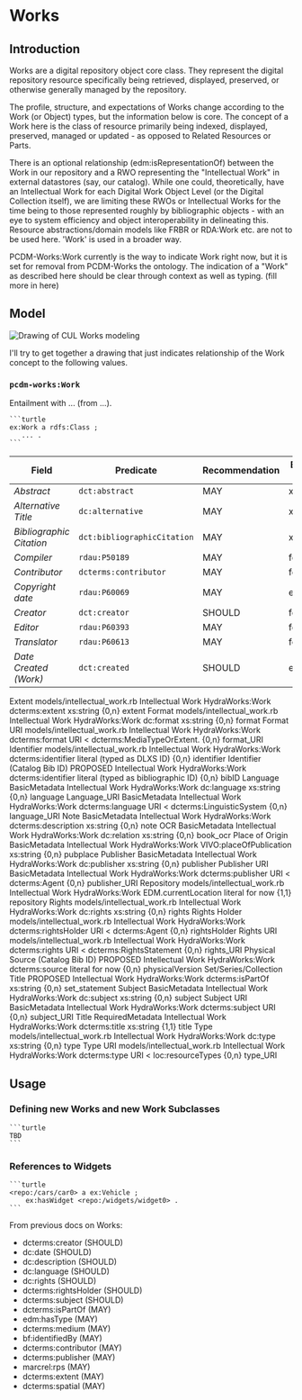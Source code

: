 # Works

## Introduction

Works are a digital repository object core class. They represent the digital repository resource specifically being retrieved, displayed, preserved, or otherwise generally managed by the repository.

The profile, structure, and expectations of Works change according to the Work (or Object) types, but the information below is core. The concept of a Work here is the class of resource primarily being indexed, displayed, preserved, managed or updated - as opposed to Related Resources or Parts.

There is an optional relationship (edm:isRepresentationOf) between the Work in our repository and a RWO representing the "Intellectual Work" in external datastores (say, our catalog). While one could, theoretically, have an Intellectual Work for each Digital Work Object Level (or the Digital Collection itself), we are limiting these RWOs or Intellectual Works for the time being to those represented roughly by bibliographic objects - with an eye to system efficiency and object interoperability in delineating this. Resource abstractions/domain models like FRBR or RDA:Work etc. are not to be used here. 'Work' is used in a broader way.

PCDM-Works:Work currently is the way to indicate Work right now, but it is set for removal from PCDM-Works the ontology. The indication of a "Work" as described here should be clear through context as well as typing. (fill more in here)

## Model

![Drawing of CUL Works modeling](https://docs.google.com/drawings/d/1iILGx-bHaEIERNjD8XXpNRDiYG21GaBQDji97Wk-O0w/pub?w=960&h=720)

I'll try to get together a drawing that just indicates relationship of the Work concept to the following values.

### `pcdm-works:Work`

Entailment with ... (from ...).

    ```turtle
    ex:Work a rdfs:Class ;
       ... .
    ```

| Field            | Predicate               | Recommendation | Expected Value | Obligation |
| ---------------- | ----------------------- | -------------- | -------------- | ---------- |
| *Abstract*       | `dct:abstract`      | MAY            | xs:string      | {0,n}      |
| *Alternative Title* | `dc:alternative` | MAY            | xs:string     | {0,n}      |
| *Bibliographic Citation* | `dct:bibliographicCitation` | MAY            | xs:string     | {0,n} |
| *Compiler* | `rdau:P50189` | MAY            | foaf:Agent    | {0,n} |
| *Contributor* | `dcterms:contributor` | MAY            | foaf:Agent    | {0,n} |
| *Copyright date* | `rdau:P60069` | MAY            | edtf date    | {0,n} |
| *Creator* | `dct:creator` | SHOULD            | foaf:Agent   | {0,n} |
| *Editor* | `rdau:P60393` | MAY            | foaf:Agent   | {0,n} |
| *Translator* | `rdau:P60613` | MAY            | foaf:Agent   | {0,n} |
| *Date Created (Work)* | `dct:created` | SHOULD            | edtf date   | {0,n} |

Extent	models/intellectual_work.rb	Intellectual Work	HydraWorks:Work	dcterms:extent	xs:string	{0,n}	extent
Format	models/intellectual_work.rb	Intellectual Work	HydraWorks:Work	dc:format	xs:string	{0,n}	format
Format URI	models/intellectual_work.rb	Intellectual Work	HydraWorks:Work	dcterms:format	URI < dcterms:MediaTypeOrExtent.	{0,n}	format_URI
Identifier	models/intellectual_work.rb	Intellectual Work	HydraWorks:Work	dcterms:identifier	literal (typed as DLXS ID)	{0,n}	identifier
Identifier (Catalog Bib ID)	PROPOSED	Intellectual Work	HydraWorks:Work	dcterms:identifier	literal (typed as bibliographic ID)	{0,n}	bibID
Language	BasicMetadata	Intellectual Work	HydraWorks:Work	dc:language	xs:string	{0,n}	language
Language_URI	BasicMetadata	Intellectual Work	HydraWorks:Work	dcterms:language	URI < dcterms:LinguisticSystem	{0,n}	language_URI
Note	BasicMetadata	Intellectual Work	HydraWorks:Work	dcterms:description	xs:string	{0,n}	note
OCR	BasicMetadata	Intellectual Work	HydraWorks:Work	dc:relation	xs:string	{0,n}	book_ocr
Place of Origin	BasicMetadata	Intellectual Work	HydraWorks:Work	VIVO:placeOfPublication	xs:string	{0,n}	pubplace
Publisher	BasicMetadata	Intellectual Work	HydraWorks:Work	dc:publisher	xs:string	{0,n}	publisher
Publisher URI	BasicMetadata	Intellectual Work	HydraWorks:Work	dcterms:publisher	URI < dcterms:Agent	{0,n}	publisher_URI
Repository	models/intellectual_work.rb	Intellectual Work	HydraWorks:Work	EDM.currentLocation	literal for now	{1,1}	repository
Rights	models/intellectual_work.rb	Intellectual Work	HydraWorks:Work	dc:rights	xs:string	{0,n}	rights
Rights Holder	models/intellectual_work.rb	Intellectual Work	HydraWorks:Work	dcterms:rightsHolder	URI < dcterms:Agent	{0,n}	rightsHolder
Rights URI	models/intellectual_work.rb	Intellectual Work	HydraWorks:Work	dcterms:rights	URI < dcterms:RightsStatement	{0,n}	rights_URI
Physical Source (Catalog Bib ID)	PROPOSED	Intellectual Work	HydraWorks:Work	dcterms:source	literal for now	{0,n}	physicalVersion
Set/Series/Collection Title	PROPOSED	Intellectual Work	HydraWorks:Work	dcterms:isPartOf	xs:string	{0,n}	set_statement
Subject	BasicMetadata	Intellectual Work	HydraWorks:Work	dc:subject	xs:string	{0,n}	subject
Subject URI	BasicMetadata	Intellectual Work	HydraWorks:Work	dcterms:subject	URI	{0,n}	subject_URI
Title	RequiredMetadata	Intellectual Work	HydraWorks:Work	dcterms:title	xs:string	{1,1}	title
Type	models/intellectual_work.rb	Intellectual Work	HydraWorks:Work	dc:type	xs:string	{0,n}	type
Type URI	models/intellectual_work.rb	Intellectual Work	HydraWorks:Work	dcterms:type	URI < loc:resourceTypes	{0,n}	type_URI

## Usage

### Defining new Works and new Work Subclasses

    ```turtle
    TBD
    ```

### References to Widgets

    ```turtle
    <repo:/cars/car0> a ex:Vehicle ;
        ex:hasWidget <repo:/widgets/widget0> .
    ```

From previous docs on Works:

* dcterms:creator (SHOULD)
* dc:date (SHOULD)
* dc:description (SHOULD)
* dc:language (SHOULD)
* dc:rights (SHOULD)
* dcterms:rightsHolder (SHOULD)
* dcterms:subject (SHOULD)
* dcterms:isPartOf (MAY)
* edm:hasType (MAY)
* dcterms:medium (MAY)
* bf:identifiedBy (MAY)
* dcterms:contributor (MAY)
* dcterms:publisher (MAY)
* marcrel:rps (MAY)
* dcterms:extent (MAY)
* dcterms:spatial (MAY)   
